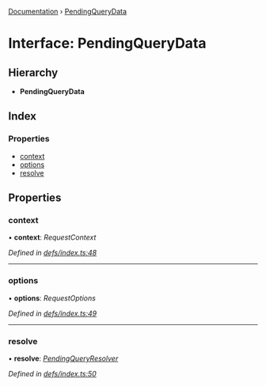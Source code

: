 [Documentation](../README.md) › [PendingQueryData](pendingquerydata.md)

# Interface: PendingQueryData

## Hierarchy

* **PendingQueryData**

## Index

### Properties

* [context](pendingquerydata.md#context)
* [options](pendingquerydata.md#options)
* [resolve](pendingquerydata.md#resolve)

## Properties

###  context

• **context**: *RequestContext*

*Defined in [defs/index.ts:48](https://github.com/badbatch/graphql-box/blob/4e410c8/packages/client/src/defs/index.ts#L48)*

___

###  options

• **options**: *RequestOptions*

*Defined in [defs/index.ts:49](https://github.com/badbatch/graphql-box/blob/4e410c8/packages/client/src/defs/index.ts#L49)*

___

###  resolve

• **resolve**: *[PendingQueryResolver](../README.md#pendingqueryresolver)*

*Defined in [defs/index.ts:50](https://github.com/badbatch/graphql-box/blob/4e410c8/packages/client/src/defs/index.ts#L50)*
